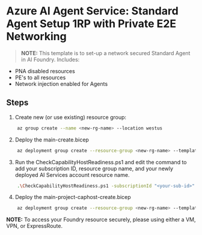 # Azure AI Agent Service: Standard Agent Setup 1RP with Private E2E Networking 

> **NOTE:** This template is to set-up a network secured Standard Agent in AI Foundry. Includes: 
* PNA disabled resources
* PE's to all resources
* Network injection enabled for Agents

## Steps 

1. Create new (or use existing) resource group:

```bash
    az group create --name <new-rg-name> --location westus
```

2. Deploy the main-create.bicep

```bash
    az deployment group create --resource-group <new-rg-name> --template-file main-create.bicep
```
3. Run the CheckCapabilityHostReadiness.ps1 and edit the command to add your subscription ID, resource group name, and your newly deployed AI Services account resource name.

```bash
    .\CheckCapabilityHostReadiness.ps1 -subscriptionId "<your-sub-id>" -resourcegroup "<new-rg-name>" -accountname "<your-aiservices-name>"
```

4. Deploy the main-project-caphost-create.bicep

```bash
    az deployment group create --resource-group <new-rg-name> --template-file main-project-caphost-create.bicep.bicep
```

**NOTE:** To access your Foundry resource securely, please using either a VM, VPN, or ExpressRoute.